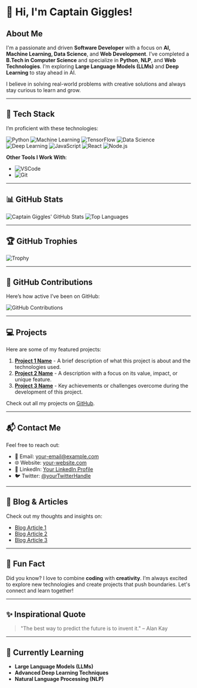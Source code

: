 # 👋 Hi, I'm Captain Giggles!

## About Me
I'm a passionate and driven **Software Developer** with a focus on **AI, Machine Learning, Data Science**, and **Web Development**. I’ve completed a **B.Tech in Computer Science** and specialize in **Python**, **NLP**, and **Web Technologies**. I’m exploring **Large Language Models (LLMs)** and **Deep Learning** to stay ahead in AI. 

I believe in solving real-world problems with creative solutions and always stay curious to learn and grow.

---

## 🔧 Tech Stack

I’m proficient with these technologies:

![Python](https://img.shields.io/badge/Python-3776AB?style=flat&logo=python&logoColor=white)
![Machine Learning](https://img.shields.io/badge/Machine%20Learning-FF6F61?style=flat&logo=scikit-learn&logoColor=white)
![TensorFlow](https://img.shields.io/badge/TensorFlow-FF6F61?style=flat&logo=tensorflow&logoColor=white)
![Data Science](https://img.shields.io/badge/Data%20Science-4CAF50?style=flat&logo=pandas&logoColor=white)
![Deep Learning](https://img.shields.io/badge/Deep%20Learning-0F9D58?style=flat&logo=tensorflow&logoColor=white)
![JavaScript](https://img.shields.io/badge/JavaScript-F7DF1E?style=flat&logo=javascript&logoColor=black)
![React](https://img.shields.io/badge/React-61DAFB?style=flat&logo=react&logoColor=black)
![Node.js](https://img.shields.io/badge/Node.js-339933?style=flat&logo=node.js&logoColor=white)

**Other Tools I Work With**:
- ![VSCode](https://img.shields.io/badge/VSCode-007ACC?style=flat&logo=visualstudiocode&logoColor=white)
- ![Git](https://img.shields.io/badge/Git-F05032?style=flat&logo=git&logoColor=white)

---

## 📊 GitHub Stats

![Captain Giggles' GitHub Stats](https://github-readme-stats.vercel.app/api?username=your-username&show_icons=true&hide_title=true&count_private=true&theme=dark)
![Top Languages](https://github-readme-stats.vercel.app/api/top-langs/?username=your-username&layout=compact&theme=dark)

---

## 🏆 GitHub Trophies

![Trophy](https://github-profile-trophy.vercel.app/?username=your-username&theme=dark&row=1&column=3)

---

## 📅 GitHub Contributions

Here’s how active I’ve been on GitHub:

![GitHub Contributions](https://github-readme-streak-stats.herokuapp.com/?user=your-username&theme=dark)

---

## 💻 Projects

Here are some of my featured projects:

1. **[Project 1 Name](Link-to-Project-Repo)** - A brief description of what this project is about and the technologies used.
2. **[Project 2 Name](Link-to-Project-Repo)** - A description with a focus on its value, impact, or unique feature.
3. **[Project 3 Name](Link-to-Project-Repo)** - Key achievements or challenges overcome during the development of this project.

Check out all my projects on [GitHub](https://github.com/your-username).

---

## 📬 Contact Me

Feel free to reach out:

- 📧 Email: [your-email@example.com](mailto:your-email@example.com)
- 🌐 Website: [your-website.com](https://your-website.com)
- 💼 LinkedIn: [Your LinkedIn Profile](https://linkedin.com/in/your-profile)
- 🐦 Twitter: [@yourTwitterHandle](https://twitter.com/yourTwitterHandle)

---

## 📝 Blog & Articles

Check out my thoughts and insights on:

- [Blog Article 1](Link-to-Article)
- [Blog Article 2](Link-to-Article)
- [Blog Article 3](Link-to-Article)

---

## 🌱 Fun Fact

Did you know? I love to combine **coding** with **creativity**. I’m always excited to explore new technologies and create projects that push boundaries. Let's connect and learn together!

---

## ✨ Inspirational Quote

> "The best way to predict the future is to invent it." – Alan Kay

---

## 🎯 Currently Learning

- **Large Language Models (LLMs)**
- **Advanced Deep Learning Techniques**
- **Natural Language Processing (NLP)**
